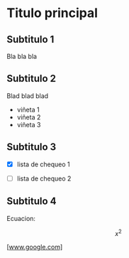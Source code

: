 # Titulo principal

## Subtitulo 1

Bla bla bla

## Subtitulo 2

Blad blad blad

* viñeta 1
* viñeta 2
* viñeta 3

## Subtitulo 3

- [x] lista de chequeo 1

- [ ] lista de chequeo 2

## Subtitulo 4

Ecuacion:

$$ x^2 $$

[www.google.com]
